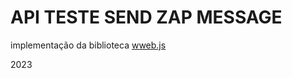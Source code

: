 # API TESTE SEND ZAP MESSAGE

 implementação da biblioteca <a href="https://github.com/pedroslopez/whatsapp-web.js">wweb.js</a>
 
 2023

